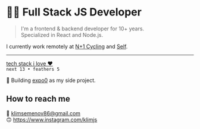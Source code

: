 # 👨‍💻 Full Stack JS Developer

> I'm a frontend & backend developer for 10+ years.  
> Specialized in React and Node.js.

I currently work remotely at [N+1 Cycling](https://nplus1.cc) and [Self](https://www.selfstudio.se).

* * *

[tech stack i love ❤️](https://github.com/stars/klimjs/lists/tech-stack-i-love)  
`next 13 • feathers 5`

🎨 Building [expo0](https://expo0.app) as my side project.

## How to reach me
📧 klimsemenov86@gmail.com  
🙃 https://www.instagram.com/klimjs
